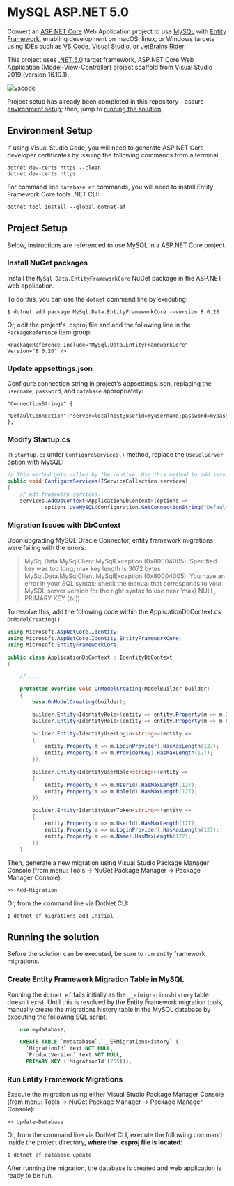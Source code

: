 # MySQL ASP.NET 5.0

Convert an [ASP.NET Core](https://docs.microsoft.com/en-us/aspnet/core/?view=aspnetcore-5.0) Web Application project to use [MySQL](https://www.mysql.com/) with [Entity Framework](https://docs.microsoft.com/en-us/ef/), enabling development on macOS, linux, or Windows targets using IDEs such as [VS Code](https://code.visualstudio.com/), [Visual Studio](https://visualstudio.microsoft.com/), or [JetBrains Rider](https://www.jetbrains.com/rider/).

This project uses [.NET 5.0](https://dotnet.microsoft.com/download/dotnet/5.0) target framework, ASP.NET Core Web Application (Model-View-Controller) project scaffold from Visual Studio 2019 (version 16.10.1).

![vscode](https://user-images.githubusercontent.com/1213591/106405974-812cba80-63fd-11eb-9c22-3f8eeff9136f.png)

Project setup has already been completed in this repository - assure [environment setup](#environment-setup); then, jump to [running the solution](#running-the-solution).


## Environment Setup

If using Visual Studio Code, you will need to generate ASP.NET Core developer certificates by issuing the following commands from a terminal:

    dotnet dev-certs https --clean
    dotnet dev-certs https

For command line `database ef` commands, you will need to install Entity Framework Core tools .NET CLI:

    dotnet tool install --global dotnet-ef
    
    
## Project Setup

Below, instructions are referenced to use MySQL in a ASP.NET Core project.


### Install NuGet packages

Install the `MySql.Data.EntityFrameworkCore` NuGet package in the ASP.NET web application.

To do this, you can use the `dotnet` command line by executing:

    $ dotnet add package MySql.Data.EntityFrameworkCore --version 8.0.20

Or, edit the project's .csproj file and add the following line in the `PackageReference` item group:

    <PackageReference Include="MySql.Data.EntityFrameworkCore" Version="8.0.20" />


### Update appsettings.json

Configure connection string in project's appsettings.json, replacing the `username`, `password`, and `database` appropriately:

    "ConnectionStrings":{
        "DefaultConnection":"server=localhost;userid=myusername;password=mypassword;database=mydatabase;"
    },


### Modify Startup.cs

In `Startup.cs` under `ConfigureServices()` method, replace the `UseSqlServer` option with MySQL:

```cs
// This method gets called by the runtime. Use this method to add services to the container.
public void ConfigureServices(IServiceCollection services)
{
    // Add framework services.
    services.AddDbContext<ApplicationDbContext>(options =>
            options.UseMySQL(Configuration.GetConnectionString("DefaultConnection")));
```

### Migration Issues with DbContext

Upon upgrading MySQL Oracle Connector, entity framework migrations were failing with the errors:

> MySql.Data.MySqlClient.MySqlException (0x80004005): Specified key was too long; max key length is 3072 bytes
> MySql.Data.MySqlClient.MySqlException (0x80004005): You have an error in your SQL syntax; check the manual that corresponds to your MySQL server version for the right syntax to use near 'max) NULL, PRIMARY KEY (`Id`))

To resolve this, add the following code within the ApplicationDbContext.cs `OnModelCreating()`.

```cs
using Microsoft.AspNetCore.Identity;
using Microsoft.AspNetCore.Identity.EntityFrameworkCore;
using Microsoft.EntityFrameworkCore;

public class ApplicationDbContext : IdentityDbContext
{

    // ...

    protected override void OnModelCreating(ModelBuilder builder)
    {
        base.OnModelCreating(builder);

        builder.Entity<IdentityRole>(entity => entity.Property(m => m.Id).HasMaxLength(127));
        builder.Entity<IdentityRole>(entity => entity.Property(m => m.ConcurrencyStamp).HasColumnType("varchar(256)"));

        builder.Entity<IdentityUserLogin<string>>(entity =>
        {
            entity.Property(m => m.LoginProvider).HasMaxLength(127);
            entity.Property(m => m.ProviderKey).HasMaxLength(127);
        });

        builder.Entity<IdentityUserRole<string>>(entity =>
        {
            entity.Property(m => m.UserId).HasMaxLength(127);
            entity.Property(m => m.RoleId).HasMaxLength(127);
        });

        builder.Entity<IdentityUserToken<string>>(entity =>
        {
            entity.Property(m => m.UserId).HasMaxLength(127);
            entity.Property(m => m.LoginProvider).HasMaxLength(127);
            entity.Property(m => m.Name).HasMaxLength(127);
        });
    }
```

Then, generate a new migration using Visual Studio Package Manager Console (from menu: Tools -> NuGet Package Manager -> Package Manager Console):

    >> Add-Migration

Or, from the command line via DotNet CLI:

    $ dotnet ef migrations add Initial


## Running the solution

Before the solution can be executed, be sure to run entity framework migrations.


### Create Entity Framework Migration Table in MySQL

Running the `dotnet ef` fails initially as the `__efmigrationshistory` table doesn't exist.  Until this is resolved by the Entity Framework migration tools, manually create the migrations history table in the MySQL database by executing the following SQL script.

```sql
    use mydatabase;

    CREATE TABLE `mydatabase`.`__EFMigrationsHistory` (
      `MigrationId` text NOT NULL,
      `ProductVersion` text NOT NULL,
      PRIMARY KEY (`MigrationId`(255)));
```

### Run Entity Framework Migrations

Execute the migration using either Visual Studio Package Manager Console (from menu: Tools -> NuGet Package Manager -> Package Manager Console):

    >> Update-Database

Or, from the command line via DotNet CLI, execute the following command inside the project directory, **where the .csproj file is located**:

    $ dotnet ef database update

After running the migration, the database is created and web application is ready to be run.
